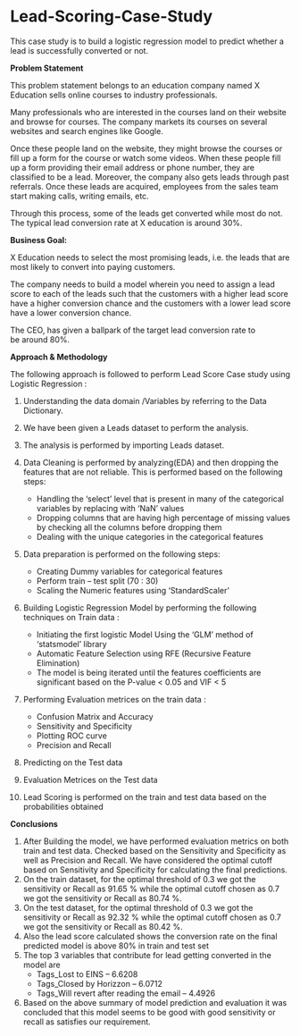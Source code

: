 # Lead-Scoring-Case-Study
This case study is to build a logistic regression model to predict whether a lead is successfully converted or not.

**Problem Statement**

This problem statement belongs to an education company named X Education sells online courses to industry professionals. 

 Many professionals who are interested in the courses land on their website and  browse for courses. The company markets its courses on several websites and search engines like Google.

 Once these people land on the website, they might browse the courses or fill up a form for the course or watch some videos. When these people fill up a form providing their email address or phone number, they are classified to be a lead. Moreover, the company also gets leads through past referrals. Once these leads are acquired, employees from the sales team start making calls, writing emails, etc. 

 Through this process, some of the leads get converted while most do not. The typical lead conversion rate at X education is around 30%. 

**Business Goal:**

X Education needs to select the most promising leads, i.e. the leads that are most likely to convert into paying customers. 

 The company needs to build a model wherein you need to assign a lead score to each of the leads such that the customers with a higher lead score have a higher conversion chance and the customers with a lower lead score have a lower conversion chance. 

The CEO, has given a ballpark of the target lead conversion rate to be around 80%.


**Approach & Methodology**

The following approach is followed to perform Lead Score Case study using Logistic Regression :

1.  Understanding the data domain /Variables by referring to the Data Dictionary.

2.  We have been given a Leads dataset to perform the analysis.

3.  The analysis is performed by importing Leads dataset.

4.  Data Cleaning is performed by analyzing(EDA) and then dropping the features that are not reliable. This is performed based on the following steps:

    -  Handling the ‘select’ level that is present in many of the categorical variables by replacing with ‘NaN’ values 
    -  Dropping columns that are having high percentage of missing values by checking all the columns before dropping them
    -  Dealing with the unique categories in the categorical features
5.  Data preparation is performed on the following steps:

    -  Creating Dummy variables  for categorical features
    -  Perform train – test split (70 : 30)
    -  Scaling the Numeric features using ‘StandardScaler’

6. Building Logistic Regression Model by performing the following techniques on Train data :

    -  Initiating the first logistic Model Using the ‘GLM’ method of ‘statsmodel’ library 
    -  Automatic Feature Selection using RFE (Recursive Feature Elimination) 
    -  The model is being iterated until the features coefficients are significant based on the P-value <  0.05 and VIF < 5

7.  Performing Evaluation metrices on the train data :
    -  Confusion Matrix and Accuracy
    -  Sensitivity and Specificity
    -  Plotting ROC curve
    -  Precision and Recall

8.  Predicting on the Test data
9.  Evaluation Metrices on the Test data
10.  Lead Scoring is performed on the train and test data based on the probabilities obtained

**Conclusions**

1.  After Building the model, we have performed evaluation metrics on both train and test data. Checked based on the Sensitivity and Specificity as well as Precision and Recall. We have considered the optimal cutoff based on Sensitivity and Specificity for calculating the final predictions.
2.   On the train dataset, for the optimal threshold of 0.3 we got the sensitivity or Recall as 91.65 % while the optimal cutoff chosen as 0.7 we got the sensitivity or Recall as 80.74 %.
3.   On the test dataset, for the optimal threshold of 0.3 we got the sensitivity or Recall as 92.32 % while the optimal cutoff chosen as 0.7 we got the sensitivity or Recall as 80.42 %.
4.   Also the lead score calculated shows the conversion rate on the final predicted model is above 80% in train and test set
5.  The top 3 variables that contribute for lead getting converted in the model are
    -  Tags_Lost to EINS – 6.6208
    -  Tags_Closed by Horizzon – 6.0712
    -  Tags_Will revert after reading the email – 4.4926
 6.  Based on the above summary of model prediction and evaluation it was concluded that this model seems to be good with good sensitivity or recall as satisfies our requirement.








